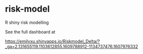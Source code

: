 # risk-model
R shiny risk modelling

See the full dashboard at 

https://emilyxu.shinyapps.io/Riskmodel_Delta/?_ga=2.131655119.1103612855.1609788912-1134737476.1607976332

